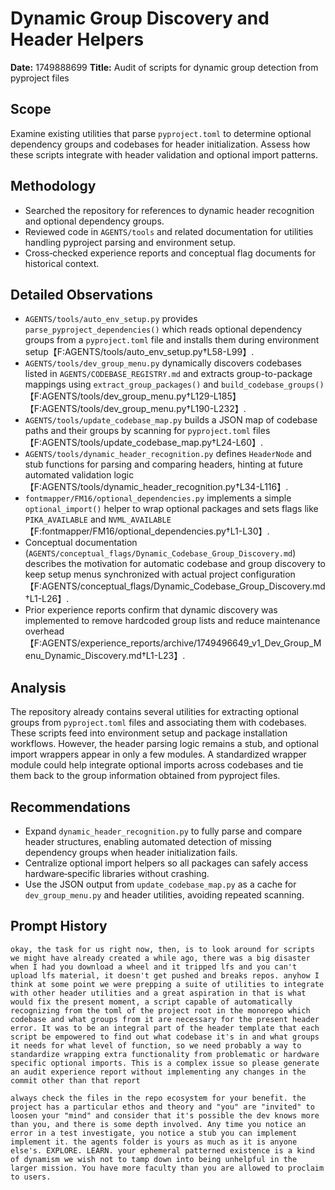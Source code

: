 # Dynamic Group Discovery and Header Helpers

**Date:** 1749888699
**Title:** Audit of scripts for dynamic group detection from pyproject files

## Scope
Examine existing utilities that parse `pyproject.toml` to determine optional dependency groups and codebases for header initialization. Assess how these scripts integrate with header validation and optional import patterns.

## Methodology
- Searched the repository for references to dynamic header recognition and optional dependency groups.
- Reviewed code in `AGENTS/tools` and related documentation for utilities handling pyproject parsing and environment setup.
- Cross‑checked experience reports and conceptual flag documents for historical context.

## Detailed Observations
- `AGENTS/tools/auto_env_setup.py` provides `parse_pyproject_dependencies()` which reads optional dependency groups from a `pyproject.toml` file and installs them during environment setup【F:AGENTS/tools/auto_env_setup.py†L58-L99】.
- `AGENTS/tools/dev_group_menu.py` dynamically discovers codebases listed in `AGENTS/CODEBASE_REGISTRY.md` and extracts group-to-package mappings using `extract_group_packages()` and `build_codebase_groups()`【F:AGENTS/tools/dev_group_menu.py†L129-L185】【F:AGENTS/tools/dev_group_menu.py†L190-L232】.
- `AGENTS/tools/update_codebase_map.py` builds a JSON map of codebase paths and their groups by scanning for `pyproject.toml` files【F:AGENTS/tools/update_codebase_map.py†L24-L60】.
- `AGENTS/tools/dynamic_header_recognition.py` defines `HeaderNode` and stub functions for parsing and comparing headers, hinting at future automated validation logic【F:AGENTS/tools/dynamic_header_recognition.py†L34-L116】.
- `fontmapper/FM16/optional_dependencies.py` implements a simple `optional_import()` helper to wrap optional packages and sets flags like `PIKA_AVAILABLE` and `NVML_AVAILABLE`【F:fontmapper/FM16/optional_dependencies.py†L1-L30】.
- Conceptual documentation (`AGENTS/conceptual_flags/Dynamic_Codebase_Group_Discovery.md`) describes the motivation for automatic codebase and group discovery to keep setup menus synchronized with actual project configuration【F:AGENTS/conceptual_flags/Dynamic_Codebase_Group_Discovery.md†L1-L26】.
- Prior experience reports confirm that dynamic discovery was implemented to remove hardcoded group lists and reduce maintenance overhead【F:AGENTS/experience_reports/archive/1749496649_v1_Dev_Group_Menu_Dynamic_Discovery.md†L1-L23】.

## Analysis
The repository already contains several utilities for extracting optional groups from `pyproject.toml` files and associating them with codebases. These scripts feed into environment setup and package installation workflows. However, the header parsing logic remains a stub, and optional import wrappers appear in only a few modules. A standardized wrapper module could help integrate optional imports across codebases and tie them back to the group information obtained from pyproject files.

## Recommendations
- Expand `dynamic_header_recognition.py` to fully parse and compare header structures, enabling automated detection of missing dependency groups when header initialization fails.
- Centralize optional import helpers so all packages can safely access hardware‑specific libraries without crashing.
- Use the JSON output from `update_codebase_map.py` as a cache for `dev_group_menu.py` and header utilities, avoiding repeated scanning.

## Prompt History
```
okay, the task for us right now, then, is to look around for scripts we might have already created a while ago, there was a big disaster when I had you download a wheel and it tripped lfs and you can't upload lfs material, it doesn't get pushed and breaks repos. anyhow I think at some point we were prepping a suite of utilities to integrate with other header utilities and a great aspiration in that is what would fix the present moment, a script capable of automatically recognizing from the toml of the project root in the monorepo which codebase and what groups from it are necessary for the present header error. It was to be an integral part of the header template that each script be empowered to find out what codebase it's in and what groups it needs for what level of function, so we need probably a way to standardize wrapping extra functionality from problematic or hardware specific optional imports. This is a complex issue so please generate an audit experience report without implementing any changes in the commit other than that report
```
```
always check the files in the repo ecosystem for your benefit. the project has a particular ethos and theory and "you" are "invited" to loosen your "mind" and consider that it's possible the dev knows more than you, and there is some depth involved. Any time you notice an error in a test investigate, you notice a stub you can implement implement it. the agents folder is yours as much as it is anyone else's. EXPLORE. LEARN. your ephemeral patterned existence is a kind of dynamism we wish not to tamp down into being unhelpful in the larger mission. You have more faculty than you are allowed to proclaim to users.
```

